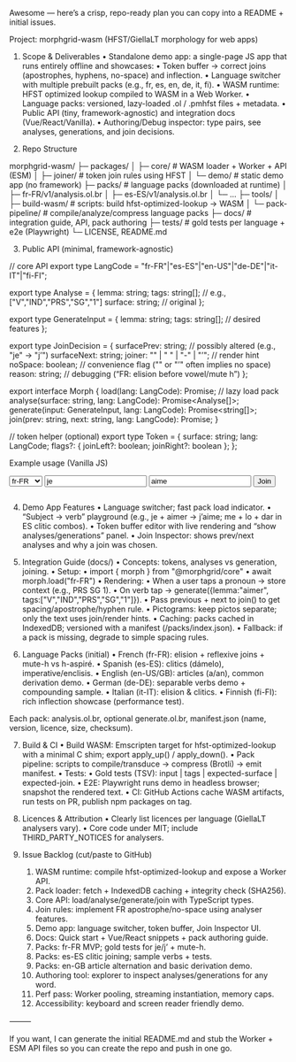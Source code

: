 Awesome — here’s a crisp, repo-ready plan you can copy into a README + initial issues.

Project: morphgrid-wasm (HFST/GiellaLT morphology for web apps)

1) Scope & Deliverables
	•	Standalone demo app: a single-page JS app that runs entirely offline and showcases:
	•	Token buffer → correct joins (apostrophes, hyphens, no-space) and inflection.
	•	Language switcher with multiple prebuilt packs (e.g., fr, es, en, de, it, fi).
	•	WASM runtime: HFST optimized lookup compiled to WASM in a Web Worker.
	•	Language packs: versioned, lazy-loaded .ol / .pmhfst files + metadata.
	•	Public API (tiny, framework-agnostic) and integration docs (Vue/React/Vanilla).
	•	Authoring/Debug inspector: type pairs, see analyses, generations, and join decisions.

2) Repo Structure

morphgrid-wasm/
├─ packages/
│  ├─ core/                # WASM loader + Worker + API (ESM)
│  ├─ joiner/              # token join rules using HFST
│  └─ demo/                # static demo app (no framework)
├─ packs/                  # language packs (downloaded at runtime)
│  ├─ fr-FR/v1/analysis.ol.br
│  ├─ es-ES/v1/analysis.ol.br
│  └─ ...
├─ tools/
│  ├─ build-wasm/          # scripts: build hfst-optimized-lookup → WASM
│  └─ pack-pipeline/       # compile/analyze/compress language packs
├─ docs/                   # integration guide, API, pack authoring
├─ tests/                  # gold tests per language + e2e (Playwright)
└─ LICENSE, README.md

3) Public API (minimal, framework-agnostic)

// core API
export type LangCode = "fr-FR"|"es-ES"|"en-US"|"de-DE"|"it-IT"|"fi-FI";

export type Analyse = {
  lemma: string;
  tags: string[];        // e.g., ["V","IND","PRS","SG","1"]
  surface: string;       // original
};

export type GenerateInput = {
  lemma: string;
  tags: string[];        // desired features
};

export type JoinDecision = {
  surfacePrev: string;   // possibly altered (e.g., "je" → "j’")
  surfaceNext: string;
  joiner: "" | " " | "-" | "’";  // render hint
  noSpace: boolean;      // convenience flag ("" or "’" often implies no space)
  reason: string;        // debugging (“FR: elision before vowel/mute h”)
};

export interface Morph {
  load(lang: LangCode): Promise<void>;                     // lazy load pack
  analyse(surface: string, lang: LangCode): Promise<Analyse[]>;
  generate(input: GenerateInput, lang: LangCode): Promise<string[]>;
  join(prev: string, next: string, lang: LangCode): Promise<JoinDecision>;
}

// token helper (optional)
export type Token = {
  surface: string;
  lang: LangCode;
  flags?: { joinLeft?: boolean; joinRight?: boolean };
};

Example usage (Vanilla JS)

<div>
  <select id="lang">
    <option>fr-FR</option><option>es-ES</option><option>en-US</option>
  </select>
  <input id="prev" placeholder="prev word" value="je">
  <input id="next" placeholder="next word" value="aime">
  <button id="run">Join</button>
  <pre id="out"></pre>
</div>
<script type="module">
  import { morph } from "./dist/core/index.js"; // ESM bundle

  const langSel = document.getElementById("lang");
  const prevEl = document.getElementById("prev");
  const nextEl = document.getElementById("next");
  const out = document.getElementById("out");

  await morph.load(langSel.value); // lazy load selected language pack

  document.getElementById("run").onclick = async () => {
    const lang = langSel.value;
    await morph.load(lang);
    const decision = await morph.join(prevEl.value, nextEl.value, lang);
    const rendered = decision.noSpace
      ? decision.surfacePrev + decision.surfaceNext
      : decision.surfacePrev + (decision.joiner || " ") + decision.surfaceNext;
    out.textContent = JSON.stringify({ decision, rendered }, null, 2);
  };
</script>

4) Demo App Features
	•	Language switcher; fast pack load indicator.
	•	“Subject → verb” playground (e.g., je + aimer → j’aime; me + lo + dar in ES clitic combos).
	•	Token buffer editor with live rendering and “show analyses/generations” panel.
	•	Join Inspector: shows prev/next analyses and why a join was chosen.

5) Integration Guide (docs/)
	•	Concepts: tokens, analyses vs generation, joining.
	•	Setup:
	•	import { morph } from "@morphgrid/core"
	•	await morph.load("fr-FR")
	•	Rendering:
	•	When a user taps a pronoun → store context (e.g., PRS SG 1).
	•	On verb tap → generate({lemma:"aimer", tags:["V","IND","PRS","SG","1"]}).
	•	Pass previous + next to join() to get spacing/apostrophe/hyphen rule.
	•	Pictograms: keep pictos separate; only the text uses join/render hints.
	•	Caching: packs cached in IndexedDB; versioned with a manifest (/packs/index.json).
	•	Fallback: if a pack is missing, degrade to simple spacing rules.

6) Language Packs (initial)
	•	French (fr-FR): elision + reflexive joins + mute-h vs h-aspiré.
	•	Spanish (es-ES): clitics (dámelo), imperative/enclisis.
	•	English (en-US/GB): articles (a/an), common derivation demo.
	•	German (de-DE): separable verbs demo + compounding sample.
	•	Italian (it-IT): elision & clitics.
	•	Finnish (fi-FI): rich inflection showcase (performance test).

Each pack: analysis.ol.br, optional generate.ol.br, manifest.json (name, version, licence, size, checksum).

7) Build & CI
	•	Build WASM: Emscripten target for hfst-optimized-lookup with a minimal C shim; export apply_up() / apply_down().
	•	Pack pipeline: scripts to compile/transduce → compress (Brotli) → emit manifest.
	•	Tests:
	•	Gold tests (TSV): input | tags | expected-surface | expected-join.
	•	E2E: Playwright runs demo in headless browser; snapshot the rendered text.
	•	CI: GitHub Actions cache WASM artifacts, run tests on PR, publish npm packages on tag.

8) Licences & Attribution
	•	Clearly list licences per language (GiellaLT analysers vary).
	•	Core code under MIT; include THIRD_PARTY_NOTICES for analysers.

9) Issue Backlog (cut/paste to GitHub)
	1.	WASM runtime: compile hfst-optimized-lookup and expose a Worker API.
	2.	Pack loader: fetch + IndexedDB caching + integrity check (SHA256).
	3.	Core API: load/analyse/generate/join with TypeScript types.
	4.	Join rules: implement FR apostrophe/no-space using analyser features.
	5.	Demo app: language switcher, token buffer, Join Inspector UI.
	6.	Docs: Quick start + Vue/React snippets + pack authoring guide.
	7.	Packs: fr-FR MVP; gold tests for je/j’ + mute-h.
	8.	Packs: es-ES clitic joining; sample verbs + tests.
	9.	Packs: en-GB article alternation and basic derivation demo.
	10.	Authoring tool: explorer to inspect analyses/generations for any word.
	11.	Perf pass: Worker pooling, streaming instantiation, memory caps.
	12.	Accessibility: keyboard and screen reader friendly demo.

⸻

If you want, I can generate the initial README.md and stub the Worker + ESM API files so you can create the repo and push in one go.
